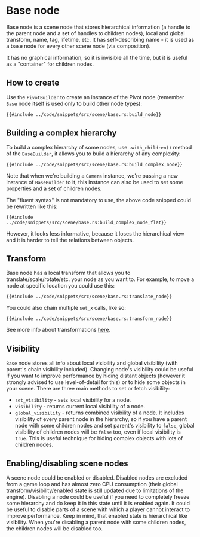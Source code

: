 # Base node

Base node is a scene node that stores hierarchical information (a handle to the parent node and a set of handles
to children nodes), local and global transform, name, tag, lifetime, etc. It has self-describing name - it
is used as a base node for every other scene node (via composition).

It has no graphical information, so it is invisible all the time, but it is useful as a "container" for children
nodes.

## How to create

Use the `PivotBuilder` to create an instance of the Pivot node (remember `Base` node itself is used only to build other
node types):

```rust,no_run
{{#include ../code/snippets/src/scene/base.rs:build_node}}
```

## Building a complex hierarchy

To build a complex hierarchy of some nodes, use `.with_children()` method of the `BaseBuilder`, it allows you
to build a hierarchy of any complexity:

```rust,no_run
{{#include ../code/snippets/src/scene/base.rs:build_complex_node}}
```

Note that when we're building a `Camera` instance, we're passing a new instance of `BaseBuilder` to it, this
instance can also be used to set some properties and a set of children nodes.

The "fluent syntax" is not mandatory to use, the above code snipped could be rewritten like this:

```rust,no_run
{{#include ../code/snippets/src/scene/base.rs:build_complex_node_flat}}
```

However, it looks less informative, because it loses the hierarchical view and it is harder to tell the relations
between objects.

## Transform

Base node has a local transform that allows you to translate/scale/rotate/etc. your node as you want to. For example,
to move a node at specific location you could use this:

```rust,no_run
{{#include ../code/snippets/src/scene/base.rs:translate_node}}
```

You could also chain multiple `set_x` calls, like so:

```rust,no_run
{{#include ../code/snippets/src/scene/base.rs:transform_node}}
```

See more info about transformations [here](./transform.md).

## Visibility

`Base` node stores all info about local visibility and global visibility (with parent's chain visibility included).
Changing node's visibility could be useful if you want to improve performance by hiding distant objects (however it 
strongly advised to use level-of-detail for this) or to hide some objects in your scene. There are three main methods
to set or fetch visibility:

- `set_visibility` - sets local visibility for a node.
- `visibility` - returns current local visibility of a node.
- `global_visibility` - returns combined visibility of a node. It includes visibility of every parent node in the 
hierarchy, so if you have a parent node with some children nodes and set parent's visibility to `false`, global visibility
of children nodes will be `false` too, even if local visibility is `true`. This is useful technique for hiding complex
objects with lots of children nodes.

## Enabling/disabling scene nodes

A scene node could be enabled or disabled. Disabled nodes are excluded from a game loop and has almost zero CPU consumption
(their global transform/visibility/enabled state is still updated due to limitations of the engine). Disabling a node
could be useful if you need to completely freeze some hierarchy and do keep it in this state until it is enabled again.
It could be useful to disable parts of a scene with which a player cannot interact to improve performance. Keep in mind,
that enabled state is hierarchical like visibility. When you're disabling a parent node with some children nodes, the
children nodes will be disabled too.
